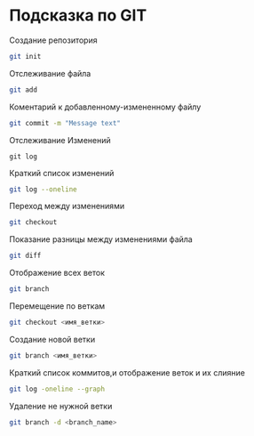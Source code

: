 # Подсказка по GIT

Создание репозитория
```sh
git init
```

Отслеживание файла
```sh
git add
```

Коментарий к добавленному-измененному файлу
```sh
git commit -m "Message text"
```

Отслеживание Изменений
```sg
git log
```

Краткий список изменений
```sh
git log --oneline
```

Переход между изменениями
```sh
git checkout
```

Показание разницы между изменениями файла
```sh
git diff
```

Отображение всех веток
```sh
git branch
```

Перемещение по веткам
```sh
git checkout <имя_ветки>
```

Создание новой ветки
```sh
git branch <имя_ветки>
```

Краткий список коммитов,и отображение веток и их слияние
```sh
git log -oneline --graph
```

Удаление не нужной ветки
```sh
git branch -d <branch_name>
```